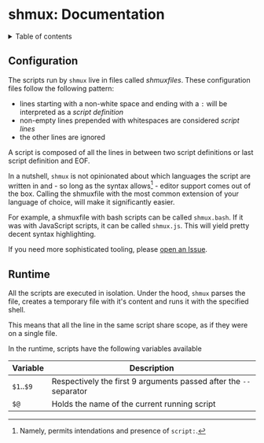 # shmux: Documentation

<details>
<summary>Table of contents</summary>

* [Configuration](#configuration)
* [Runtime](#runtime)

</details>

## Configuration

The scripts run by `shmux` live in files called _shmuxfiles_. These configuration files follow the following pattern:

* lines starting with a non-white space and ending with a `:` will be interpreted as a _script definition_
* non-empty lines prepended with whitespaces are considered _script lines_ 
* the other lines are ignored

A script is composed of all the lines in between two script definitions or last script definition and EOF. 

In a nutshell, `shmux` is not opinionated about which languages the script are written in and - so long as the syntax allows[^1] - editor support comes out of the box. Calling the shmuxfile with the most common extension of your language of choice, will make it significantly easier.

For example, a shmuxfile with bash scripts can be called `shmux.bash`. If it was with JavaScript scripts, it can be called `shmux.js`. This will yield pretty decent syntax highlighting.

If you need more sophisticated tooling, please [open an Issue](https://github.com/shikaan/shmux/issues).

[^1]: Namely, permits intendations and presence of `script:`.

## Runtime

All the scripts are executed in isolation. Under the hood, `shmux` parses the file, creates a temporary file with it's content and runs it with the specified shell.

This means that all the line in the same script share scope, as if they were on a single file.

In the runtime, scripts have the following variables available

| Variable    | Description   |
|---          |--- |
| `$1`..`$9`  | Respectively the first 9 arguments passed after the `--` separator
| `$@`        | Holds the name of the current running script
